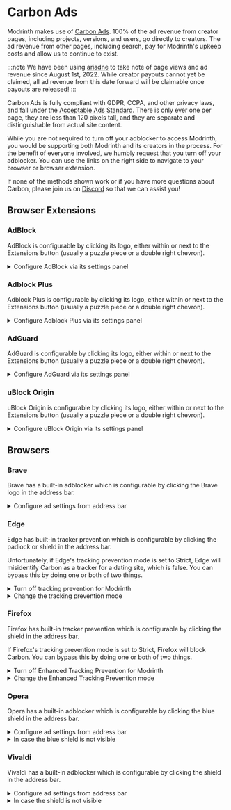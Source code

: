 # Carbon Ads

Modrinth makes use of [Carbon Ads](https://www.carbonads.net). 100% of the ad revenue from creator pages, including projects, versions, and users, go directly to creators. The ad revenue from other pages, including search, pay for Modrinth's upkeep costs and allow us to continue to exist.

:::note
We have been using [ariadne](https://github.com/modrinth/ariadne) to take note of page views and ad revenue since August 1st, 2022. While creator payouts cannot yet be claimed, all ad revenue from this date forward will be claimable once payouts are released!
:::

Carbon Ads is fully compliant with GDPR, CCPA, and other privacy laws, and fall under the [Acceptable Ads Standard](https://acceptableads.com/standard/). There is only ever one per page, they are less than 120 pixels tall, and they are separate and distinguishable from actual site content.

While you are not required to turn off your adblocker to access Modrinth, you would be supporting both Modrinth and its creators in the process. For the benefit of everyone involved, we humbly request that you turn off your adblocker. You can use the links on the right side to navigate to your browser or browser extension.

If none of the methods shown work or if you have more questions about Carbon, please join us on [Discord](https://discord.gg/EUHuJHt) so that we can assist you!

## Browser Extensions

### AdBlock

AdBlock is configurable by clicking its logo, either within or next to the Extensions button (usually a puzzle piece or a double right chevron).

<details><summary>Configure AdBlock via its settings panel</summary>

From within the settings panel, it is very easy to disable ads on Modrinth. Simply click `Always` under `Pause on this site`.

![AdBlock](../../static/img/carbon/adblock.png)

If this still didn't work, your browser may have its own protection as well. Please refer to your browser's section on this page.

</details>

### Adblock Plus

Adblock Plus is configurable by clicking its logo, either within or next to the Extensions button (usually a puzzle piece or a double right chevron).

<details><summary>Configure Adblock Plus via its settings panel</summary>

From within the settings panel, it is very easy to disable ads on Modrinth. Simply click the toggle for `This website` and refresh when prompted.

![Adblock Plus](../../static/img/carbon/adblockplus.png)

If this still didn't work, your browser may have its own protection as well. Please refer to your browser's section on this page.

</details>

### AdGuard

AdGuard is configurable by clicking its logo, either within or next to the Extensions button (usually a puzzle piece or a double right chevron).

<details><summary>Configure AdGuard via its settings panel</summary>

From within the settings panel, it is very easy to disable ads on Modrinth. Simply click the toggle and you're done!

![AdGuard](../../static/img/carbon/adguard.png)

If this still didn't work, your browser may have its own protection as well. Please refer to your browser's section on this page.

</details>

### uBlock Origin

uBlock Origin is configurable by clicking its logo, either within or next to the Extensions button (usually a puzzle piece or a double right chevron).

<details><summary>Configure uBlock Origin via its settings panel</summary>

From within the settings panel, it is very easy to disable ads on Modrinth. Simply click the big blue power button and then click the rotating arrows beside it to refresh the page.

![uBlock Origin](../../static/img/carbon/ublockorigin.png)

If this still didn't work, your browser may have its own protection as well. Please refer to your browser's section on this page.

</details>

## Browsers

### Brave

Brave has a built-in adblocker which is configurable by clicking the Brave logo in the address bar.

<details><summary>Configure ad settings from address bar</summary>

To allow Modrinth’s ads to show from this menu, go into `Advanced controls` and change the first setting to `Allow all trackers & ads`.

![Brave](../../static/img/carbon/brave.png)

Alternatively, if you don't feel comfortable touching the advanced options, you can also turn Shields to Down for Modrinth by clicking the purple toggle.

</details>

### Edge

Edge has built-in tracker prevention which is configurable by clicking the padlock or shield in the address bar.

Unfortunately, if Edge's tracking prevention mode is set to Strict, Edge will misidentify Carbon as a tracker for a dating site, which is false. You can bypass this by doing one or both of two things.

<details><summary>Turn off tracking prevention for Modrinth</summary>

Turn off the toggle for `Tracking prevention for this site` by clicking the padlock or shield in the address bar.

![Edge](../../static/img/carbon/edge.png)

</details>

<details><summary>Change the tracking prevention mode</summary>

Make sure the tracking prevention mode is set to Balanced in [Edge's privacy settings](edge://settings/privacy#TrackingPrevention).

![Edge](../../static/img/carbon/edgealt.png)

</details>

### Firefox

Firefox has built-in tracker prevention which is configurable by clicking the shield in the address bar.

If Firefox's tracking prevention mode is set to Strict, Firefox will block Carbon. You can bypass this by doing one or both of two things.

<details><summary>Turn off Enhanced Tracking Prevention for Modrinth</summary>

Turn off the toggle for Enhanced Tracking Protection by clicking the shield in the address bar.

![Firefox](../../static/img/carbon/firefox.png)

</details>

<details><summary>Change the Enhanced Tracking Prevention mode</summary>

Make sure the Enhanced Tracking Prevention mode is set to Standard in [Firefox's privacy settings](about:preferences#privacy).

![Firefox](../../static/img/carbon/firefoxalt.png)

</details>

### Opera

Opera has a built-in adblocker which is configurable by clicking the blue shield in the address bar.

<details><summary>Configure ad settings from address bar</summary>

There are two ways to allow Modrinth's ads to show after clicking the blue shield. You can either:
1. Click the `Turn off for this site` button for ads, or
2. Toggle on `Allow Acceptable Ads`

The panel should look like this in the end:

![Opera](../../static/img/carbon/opera.png)

</details>

<details><summary>In case the blue shield is not visible</summary>

If the blue shield is not visible, you can manually add an exception by going to [Opera's settings](opera://settings/adBlockerExceptions). Add an exception for `[*.]modrinth.com`.

![Opera](../../static/img/carbon/operaalt.png)

</details>

### Vivaldi

Vivaldi has a built-in adblocker which is configurable by clicking the shield in the address bar.

<details><summary>Configure ad settings from address bar</summary>

To allow Modrinth's ads to show from this menu, downgrade the protection on Modrinth from `Block Trackers and Ads` to only `Block Trackers`.

![Vivaldi](../../static/img/carbon/vivaldi.png)

</details>

<details><summary>In case the shield is not visible</summary>

If the shield is not visible, you can manually add an exception by going to [Vivaldi’s privacy settings](vivaldi://settings/privacy/). Add an exception for `modrinth.com` and set the level to `Block Trackers`.

![Vivaldi](../../static/img/carbon/vivaldialt.png)

</details>
